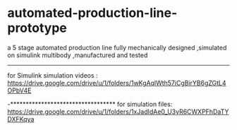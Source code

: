 # automated-production-line-prototype
 a 5 stage automated production line fully  mechanically designed ,simulated on simulink multibody ,manufactured and tested
 
 *****************************************************
 for Simulink simulation videos : https://drive.google.com/drive/u/1/folders/1wKgAqlWth57iCgBirYB6gZGtL4OPbV4E
 
 
 -**********************************
 for simulation files: https://drive.google.com/drive/u/1/folders/1xJadIdAe0_U3yR6CWXPFhDaTYDXFKqya
